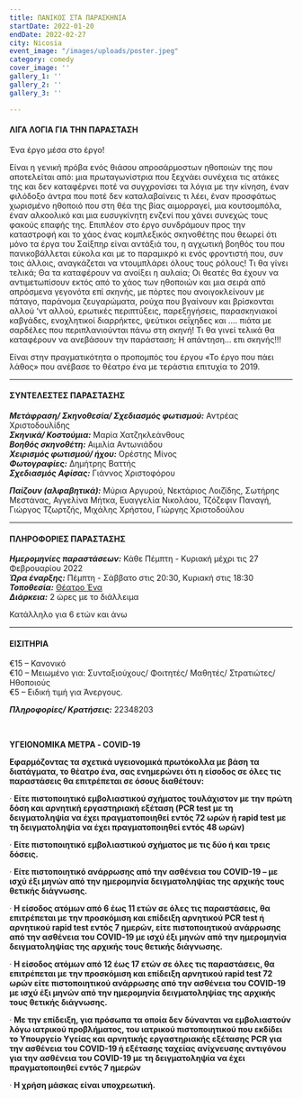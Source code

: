```yaml
---
title: ΠΑΝΙΚΟΣ ΣΤΑ ΠΑΡΑΣΚΗΝΙΑ
startDate: 2022-01-20
endDate: 2022-02-27
city: Nicosia
event_image: "/images/uploads/poster.jpeg"
category: comedy
cover_image: ''
gallery_1: ''
gallery_2: ''
gallery_3: ''

---
```

#### ΛΙΓΑ ΛΟΓΙΑ ΓΙΑ ΤΗΝ ΠΑΡΑΣΤΑΣΗ

Ένα έργο μέσα στο έργο!

Είναι η γενική πρόβα ενός θιάσου απροσάρμοστων ηθοποιών της που αποτελείται από: μια πρωταγωνίστρια που ξεχνάει συνέχεια τις ατάκες της και δεν καταφέρνει ποτέ να συγχρονίσει τα λόγια με την κίνηση, έναν φιλόδοξο άντρα που ποτέ δεν καταλαβαίνεις τι λέει, έναν προσφάτως χωρισμένο ηθοποιό που στη θέα της βίας αιμορραγεί, μια κουτσομπόλα, έναν αλκοολικό και μια ευσυγκίνητη ενζενί που χάνει συνεχώς τους φακούς επαφής της. Επιπλέον στο έργο συνδράμουν προς την καταστροφή και το χάος ένας κομπλεξικός σκηνοθέτης που θεωρεί ότι μόνο τα έργα του Σαίξπηρ είναι αντάξιά του, η αγχωτική βοηθός του που πανικοβάλλεται εύκολα και με το παραμικρό κι ενός φροντιστή που, συν τοις άλλοις, αναγκάζεται να ντουμπλάρει όλους τους ρόλους! Τι θα γίνει τελικά; Θα τα καταφέρουν να ανοίξει η αυλαία; Οι θεατές θα έχουν να αντιμετωπίσουν εκτός από το χάος των ηθοποιών και μια σειρά από απρόσμενα γεγονότα επί σκηνής, με πόρτες που ανοιγοκλείνουν με πάταγο, παράνομα ζευγαρώματα, ρούχα που βγαίνουν και βρίσκονται αλλού ‘ντ αλλού, ερωτικές περιπτύξεις, παρεξηγήσεις, παρασκηνιακοί καβγάδες, ενοχλητικοί διαρρήκτες, ψεύτικοι σεΐχηδες και …. πιάτα με σαρδέλες που περιπλανιούνται πάνω στη σκηνή! Τι θα γινεί τελικά θα καταφέρουν να ανεβάσουν την παράσταση; Η απάντηση… επι σκηνής!!!

Είναι στην πραγματικότητα ο προπομπός του έργου «Το έργο που πάει λάθος» που ανέβασε το θέατρο ένα με τεράστια επιτυχία το 2019.

***

#### ΣΥΝΤΕΛΕΣΤΕΣ ΠΑΡΑΣΤΑΣΗΣ

**_Μετάφραση/ Σκηνοθεσία/ Σχεδιασμός φωτισμού:_** Αντρέας Χριστοδουλίδης  
**_Σκηνικά/ Κοστούμια:_** Μαρία Χατζηκλεάνθους  
**_Βοηθός σκηνοθέτη:_** Αιμιλία Αντωνιάδου  
**_Χειρισμός φωτισμού/ ήχου:_** Ορέστης Μίνος  
**_Φωτογραφίες:_** Δημήτρης Βαττής  
**_Σχεδιασμός Αφίσας:_** Γιάννος Χριστοφόρου

**_Παίζουν (αλφαβητικά):_** Μύρια Αργυρού, Νεκτάριος Λοιζϊδης, ­­­­­­­­­­­­­­­­­­Σωτήρης Μεστάνας, Αγγελίνα Μήτκα, Ευαγγελία Νικολάου, Τζόζεφιν Παναγή, Γιώργος Τζωρτζής, Μιχάλης Χρήστου, Γιώργης Χριστοδούλου

***

#### ΠΛΗΡΟΦΟΡΙΕΣ ΠΑΡΑΣΤΑΣΗΣ

**_Ημερομηνίες παραστάσεων:_** Κάθε Πέμπτη - Κυριακή μέχρι τις 27 Φεβρουαρίου 2022  
**_Ώρα έναρξης:_** Πέμπτη - Σάββατο στις 20:30, Κυριακή στις 18:30  
**_Τοποθεσία:_** [Θέατρο Ένα](https://www.google.com/maps/place/%CE%98%CE%AD%CE%B1%CF%84%CF%81%CE%BF+%CE%88%CE%BD%CE%B1/@35.1748002,33.3691321,16.74z/data=!4m5!3m4!1s0x14de17d610346927:0x63d4f1251d13c850!8m2!3d35.1748349!4d33.3711574 "https://www.google.com/maps/place/%CE%98%CE%AD%CE%B1%CF%84%CF%81%CE%BF+%CE%88%CE%BD%CE%B1/@35.1748002,33.3691321,16.74z/data=!4m5!3m4!1s0x14de17d610346927:0x63d4f1251d13c850!8m2!3d35.1748349!4d33.3711574")  
**_Διάρκεια:_** 2 ώρες με το διάλλειμα

Κατάλληλο για 6 ετών και άνω

***

#### ΕΙΣΙΤΗΡΙΑ

€15 – Κανονικό  
€10 – Μειωμένο για: Συνταξιούχους/ Φοιτητές/ Μαθητές/ Στρατιώτες/ Ηθοποιούς  
€5 – Ειδική τιμή για Άνεργους.

**_Πληροφορίες/ Κρατήσεις:_** 22348203

​

**ΥΓΕΙΟΝΟΜΙΚΑ ΜΕΤΡΑ - COVID-19**

**Εφαρμόζοντας τα σχετικά υγειονομικά πρωτόκολλα με βάση τα διατάγματα, το θέατρο ένα, σας ενημερώνει ότι η είσοδος σε όλες τις παραστάσεις θα επιτρέπεται σε όσους διαθέτουν:**

· **Είτε πιστοποιητικό εμβολιαστικού σχήματος τουλάχιστον με την πρώτη δόση και αρνητική εργαστηριακή εξέταση (PCR test με τη δειγματοληψία να έχει πραγματοποιηθεί εντός 72 ωρών ή rapid test με τη δειγματοληψία να έχει πραγματοποιηθεί εντός 48 ωρών)**

· **Είτε πιστοποιητικό εμβολιαστικού σχήματος με τις δύο ή και τρεις δόσεις.**

· **Είτε πιστοποιητικό ανάρρωσης από την ασθένεια του COVID-19 – με ισχύ έξι μηνών από την ημερομηνία δειγματοληψίας της αρχικής τους θετικής διάγνωσης.**

· **Η είσοδος ατόμων από 6 έως 11 ετών σε όλες τις παραστάσεις, θα επιτρέπεται με την προσκόμιση και επίδειξη αρνητικού PCR test ή αρνητικού rapid test εντός 7 ημερών, είτε πιστοποιητικού ανάρρωσης από την ασθένεια του COVID-19 με ισχύ έξι μηνών από την ημερομηνία δειγματοληψίας της αρχικής τους θετικής διάγνωσης.**

· **Η είσοδος ατόμων από 12 έως 17 ετών σε όλες τις παραστάσεις, θα επιτρέπεται με την προσκόμιση και επίδειξη αρνητικού rapid test 72 ωρών είτε πιστοποιητικού ανάρρωσης από την ασθένεια του COVID-19 με ισχύ έξι μηνών από την ημερομηνία δειγματοληψίας της αρχικής τους θετικής διάγνωσης.**

· **Με την επίδειξη, για πρόσωπα τα οποία δεν δύνανται να εμβολιαστούν λόγω ιατρικού προβλήματος, του ιατρικού πιστοποιητικού που εκδίδει το Υπουργείο Υγείας και αρνητικής εργαστηριακής εξέτασης PCR για την ασθένεια του COVID-19 ή εξέτασης ταχείας ανίχνευσης αντιγόνου για την ασθένεια του COVID-19 με τη δειγματοληψία να έχει πραγματοποιηθεί εντός 7 ημερών**

· **Η χρήση μάσκας είναι υποχρεωτική.**